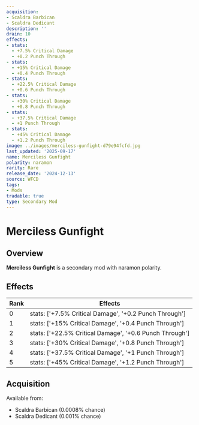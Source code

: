 ```yaml
---
acquisition:
- Scaldra Barbican
- Scaldra Dedicant
description: ''
drain: 10
effects:
- stats:
  - +7.5% Critical Damage
  - +0.2 Punch Through
- stats:
  - +15% Critical Damage
  - +0.4 Punch Through
- stats:
  - +22.5% Critical Damage
  - +0.6 Punch Through
- stats:
  - +30% Critical Damage
  - +0.8 Punch Through
- stats:
  - +37.5% Critical Damage
  - +1 Punch Through
- stats:
  - +45% Critical Damage
  - +1.2 Punch Through
image: ../images/merciless-gunfight-d79e94fcfd.jpg
last_updated: '2025-09-17'
name: Merciless Gunfight
polarity: naramon
rarity: Rare
release_date: '2024-12-13'
source: WFCD
tags:
- Mods
tradable: true
type: Secondary Mod
---
```


# Merciless Gunfight

## Overview

**Merciless Gunfight** is a secondary mod with naramon polarity.

## Effects

| Rank | Effects |
|------|----------|
| 0 | stats: ['+7.5% Critical Damage', '+0.2 Punch Through'] |
| 1 | stats: ['+15% Critical Damage', '+0.4 Punch Through'] |
| 2 | stats: ['+22.5% Critical Damage', '+0.6 Punch Through'] |
| 3 | stats: ['+30% Critical Damage', '+0.8 Punch Through'] |
| 4 | stats: ['+37.5% Critical Damage', '+1 Punch Through'] |
| 5 | stats: ['+45% Critical Damage', '+1.2 Punch Through'] |

## Acquisition

Available from:
- Scaldra Barbican (0.0008% chance)
- Scaldra Dedicant (0.001% chance)


